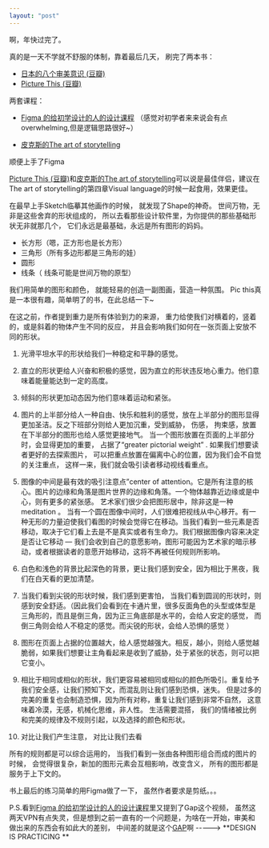 ```yaml
---
layout: "post"
---
```



啊，年快过完了。

真的是一天不学就不舒服的体制，靠着最后几天， 刷完了两本书：

* [日本的八个审美意识 (豆瓣)](https://book.douban.com/subject/25811516/) 
* [Picture This (豆瓣)](https://book.douban.com/subject/1340897/)

两套课程：

* [Figma 的给初学设计的人的设计课程]( https://www.figma.com/resources/learn-design/)
 （感觉对初学者来来说会有点overwhelming,但是逻辑思路很好~）

* [皮克斯的The art of storytelling](https://www.khanacademy.org/partner-content/pixar/storytelling)

顺便上手了Figma

[Picture This (豆瓣)](https://book.douban.com/subject/1340897/)和[皮克斯的The art of storytelling](https://www.khanacademy.org/partner-content/pixar/storytelling)可以说是最佳伴侣，建议在The art of storytelling的第四章Visual language的时候一起食用，效果更佳。 

在最早上手Sketch临摹其他画作的时候， 就发现了Shape的神奇。 世间万物，无非是这些舍弃的形状组成的， 所以去看那些设计软件里，为你提供的那些基础形状无非就那几个， 它们永远是最基础，永远是所有图形的妈妈。

* 长方形（嗯，正方形也是长方形）
* 三角形（所有多边形都是三角形的娃）
* 圆形
* 线条（ 线条可能是世间万物的原型） 


我们用简单的图形和颜色， 就能轻易的创造一副图画，营造一种氛围。 Pic this真是一本很有趣，简单明了的书，在此总结一下~

在这之前，作者提到重力是所有体验到力的来源， 重力给使我们对横着的，竖着的，或是斜着的物体产生不同的反应， 并且会影响我们如何在一张页面上安放不同的形状。 

1. 光滑平坦水平的形状给我们一种稳定和平静的感觉。

2. 直立的形状更给人兴奋和积极的感觉，因为直立的形状违反地心重力。他们意味着能量能达到一定的高度。

3. 倾斜的形状更加动态因为他们意味着运动和紧张。

4. 图片的上半部分给人一种自由、快乐和胜利的感觉，放在上半部分的图形显得更加圣洁。反之下班部分则给人更加沉重，受到威胁， 伤感， 拘束感，放置在下半部分的图形也给人感觉更接地气。 当一个图形放置在页面的上半部分时，会显得更加的重要， 占据了“greater pictorial weight” . 如果我们想要读者更好的去探索图片， 可以把重点放置在偏离中心的位置，因为我们会不自觉的关注重点， 这样一来，我们就会吸引读者移动视线看重点。

5. 图像的中间是最有效的吸引注意点”center of attention。它是所有注意的核心。图片的边缘和角落是图片世界的边缘和角落。一个物体越靠近边缘或是中心，则有更多的紧张感。 艺术家们很少会把图形居中，除非这是一种meditation 。 当有一个圆在图像中间时，人们很难把视线从中心移开。有一种无形的力量迫使我们看图的时候会觉得它在移动。当我们看到一些元素是否移动，取决于它们看上去是不是真实或者有生命力。我们根据图像内容来决定是否让它移动 — 我们会收到自己的意愿影响，图形可能因为艺术家的暗示移动，或者根据读者的意愿开始移动，这将不再被任何规则所影响。 

6. 白色和浅色的背景比起深色的背景，更让我们感到安全，因为相比于黑夜，我们在白天看的更加清楚。

7. 当我们看到尖锐的形状时候，我们感到更害怕， 当我们看到圆润的形状时，则感到安全舒适。（因此我们会看到在卡通片里，很多反面角色的头型或体型是三角形的，而且是倒三角，因为正三角底部是水平的，会给人安定的感觉， 而倒三角则会给人不稳定的感觉。而尖锐的形状，会给人恐惧的感觉 ） 

8. 图形在页面上占据的位置越大，给人感觉越强大。相反，越小，则给人感觉越脆弱，如果我们想要让主角看起来是收到了威胁，处于紧张的状态，则可以把它变小。 

9. 相比于相同或相似的形状，我们更容易被相同或相似的颜色所吸引。重复给予我们安全感，让我们预知下文，而混乱则让我们感到恐惧，迷失。 但是过多的完美的重复也会制造恐惧，因为所有对称，重复让我们感到非常不自然， 这意味着冷漠，无感，机械化思维，非人性。 生活需要混搭， 我们的情绪被比例和完美的规律及不规则引起，以及选择的颜色和形状。

10. 对比让我们产生注意， 对比让我们去看

所有的规则都是可以综合运用的， 当我们看到一张由各种图形组合而成的图片的时候， 会觉得很复杂，新加的图形元素会互相影响，改变含义， 所有的图形都是服务于上下文的。 



书上最后的练习简单的用Figma做了一下， 虽然作者要求是剪纸。。。


P.S.看到[Figma 的给初学设计的人的设计课程]( https://www.figma.com/resources/learn-design/)里又提到了Gap这个视频， 虽然这两天VPN有点失灵，但是想到之前一直有的一个问题是，为啥在一开始，审美和做出来的东西会有如此大的差别， 中间差的就是这个[GAP](https://vimeo.com/85040589)啊 -----> **DESIGN IS PRACTICING **






